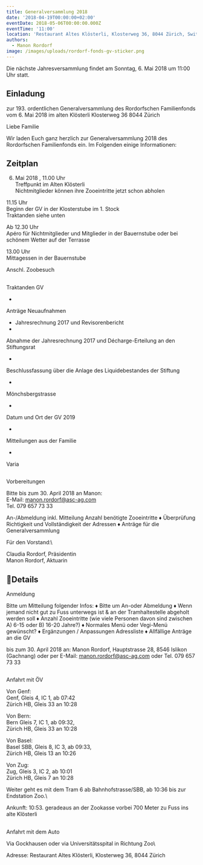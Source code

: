 ```yaml
---
title: Generalversammlung 2018
date: '2018-04-19T00:00:00+02:00'
eventDate: 2018-05-06T00:00:00.000Z
eventTime: '11:00'
location: 'Restaurant Altes Klösterli, Klosterweg 36, 8044 Zürich, Switzerland'
authors:
  - Manon Rordorf
image: /images/uploads/rordorf-fonds-gv-sticker.png
---
```

Die nächste Jahresversammlung findet am Sonntag, 6. Mai 2018 um 11:00 Uhr statt.

## Einladung

 zur 193. ordentlichen Generalversammlung des Rordorfschen Familienfonds 
vom 6. Mai 2018  im alten Klösterli  Klosterweg 36  8044 Zürich

Liebe Familie

Wir laden Euch ganz herzlich zur Generalversammlung 2018 des Rordorfschen Familienfonds ein. Im Folgenden einige Informationen:

## Zeitplan

6. Mai 2018
   , 11.00 Uhr\
   Treffpunkt im Alten Klösterli\
   Nichtmitglieder können ihre Zooeintritte jetzt schon abholen

11.15 Uhr\
Beginn der GV in der Klosterstube im 1. Stock\
Traktanden siehe unten

Ab 12.30 Uhr\
Apéro für Nichtmitglieder und Mitglieder in der Bauernstube oder bei schönem Wetter auf der Terrasse

13.00 Uhr\
Mittagessen in der Bauernstube

Anschl. Zoobesuch

## 

Traktanden GV

* 

Anträge Neuaufnahmen

* Jahresrechnung 2017 und Revisorenbericht
* 

Abnahme der Jahresrechnung 2017 und Décharge-Erteilung an den Stiftungsrat

* 

Beschlussfassung über die Anlage des Liquidebestandes der Stiftung

* 

Mönchsbergstrasse

* 

Datum und Ort der GV 2019

* 

Mitteilungen aus der Familie

* 

Varia

## 

Vorbereitungen

Bitte bis zum 30. April 2018 an Manon:\
E-Mail: manon.rordorf@asc-ag.com\
Tel. 079 657 73 33

An-/Abmeldung inkl. Mitteilung Anzahl benötigte Zooeintritte 
♦ Überprüfung Richtigkeit und Vollständigkeit der Adressen 
♦ Anträge für die Generalversammlung

Für den Vorstand:\

Claudia Rordorf, Präsidentin\
Manon Rordorf, Aktuarin

## Details

 Anmeldung

Bitte um Mitteilung folgender Infos:
 ♦ Bitte um An-oder Abmeldung
 ♦ Wenn jemand nicht gut zu Fuss unterwegs ist & an der Tramhaltestelle abgeholt werden soll 
♦ Anzahl Zooeintritte (wie viele Personen davon sind zwischen A) 6-15 oder B) 16-20 Jahre?) 
♦ Normales Menü oder Vegi-Menü gewünscht?
 ♦ Ergänzungen / Anpassungen Adressliste 
♦ Allfällige Anträge an die GV 

bis zum 30. April 2018 an: Manon Rordorf, Hauptstrasse 28, 8546 Islikon (Gachnang) oder per E-Mail: manon.rordorf@asc-ag.com oder Tel. 079 657 73 33

## 

Anfahrt mit ÖV

Von Genf:\
Genf, Gleis 4, IC 1, ab 07:42\
Zürich HB, Gleis 33 an 10:28

Von Bern:\
Bern Gleis 7, IC 1, ab 09:32,\
Zürich HB, Gleis 33 an 10:28

Von Basel:\
Basel SBB, Gleis 8, IC 3, ab 09:33, 
\
Zürich HB, Gleis 13 an 10:26

Von Zug:\
Zug, Gleis 3, IC 2, ab 10:01
\
Zürich HB, Gleis 7 an 10:28

Weiter geht es mit dem Tram 6 ab Bahnhofstrasse/SBB, ab 10:36 bis zur Endstation Zoo.\

Ankunft: 10:53. geradeaus an der Zookasse vorbei 700 Meter zu Fuss ins alte Klösterli

## 

Anfahrt mit dem Auto

Via Gockhausen oder via Universitätsspital in Richtung Zoo\

Adresse: Restaurant Altes Klösterli, Klosterweg 36, 8044 Zürich
